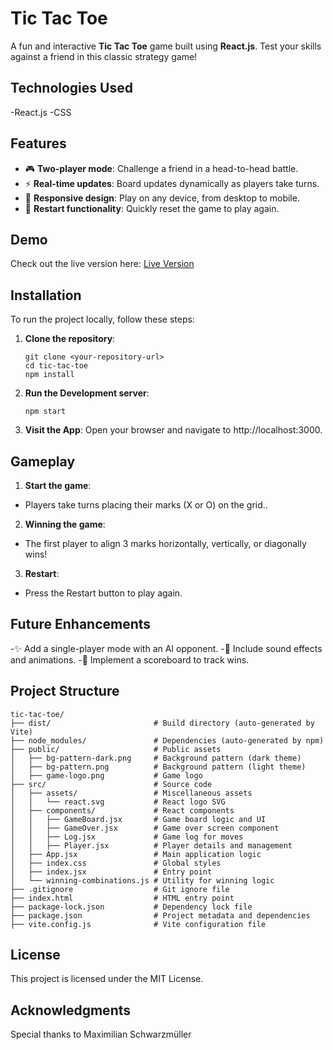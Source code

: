 
# Tic Tac Toe  

A fun and interactive **Tic Tac Toe** game built using **React.js**. Test your skills against a friend in this classic strategy game!  

## Technologies Used
-React.js
-CSS

## Features  

- 🎮 **Two-player mode**: Challenge a friend in a head-to-head battle.  
- ⚡ **Real-time updates**: Board updates dynamically as players take turns.  
- 🎨 **Responsive design**: Play on any device, from desktop to mobile.  
- 🔁 **Restart functionality**: Quickly reset the game to play again.  

## Demo  
Check out the live version here: [Live Version](https://werbna.github.io/tic-tac-toe-react/)


## Installation  

To run the project locally, follow these steps:  

1. **Clone the repository**:  
   ``` 
   git clone <your-repository-url>  
   cd tic-tac-toe
   npm install
   ```
2. **Run the Development server**:
   ```
   npm start
   ```
3. **Visit the App**:
   Open your browser and navigate to http://localhost:3000.

## Gameplay
1. **Start the game**:
- Players take turns placing their marks (X or O) on the grid..

2. **Winning the game**:
- The first player to align 3 marks horizontally, vertically, or diagonally wins!

3. **Restart**:
- Press the Restart button to play again.

## Future Enhancements
-✨ Add a single-player mode with an AI opponent.
-🎵 Include sound effects and animations.
-🌟 Implement a scoreboard to track wins.

## Project Structure  

```
tic-tac-toe/
├── dist/                       # Build directory (auto-generated by Vite)
├── node_modules/               # Dependencies (auto-generated by npm)
├── public/                     # Public assets
│   ├── bg-pattern-dark.png     # Background pattern (dark theme)
│   ├── bg-pattern.png          # Background pattern (light theme)
│   ├── game-logo.png           # Game logo
├── src/                        # Source code
│   ├── assets/                 # Miscellaneous assets
│   │   └── react.svg           # React logo SVG
│   ├── components/             # React components
│   │   ├── GameBoard.jsx       # Game board logic and UI
│   │   ├── GameOver.jsx        # Game over screen component
│   │   ├── Log.jsx             # Game log for moves
│   │   ├── Player.jsx          # Player details and management
│   ├── App.jsx                 # Main application logic
│   ├── index.css               # Global styles
│   ├── index.jsx               # Entry point
│   └── winning-combinations.js # Utility for winning logic
├── .gitignore                  # Git ignore file
├── index.html                  # HTML entry point
├── package-lock.json           # Dependency lock file
├── package.json                # Project metadata and dependencies
├── vite.config.js              # Vite configuration file
```

## License
This project is licensed under the MIT License.

## Acknowledgments
Special thanks to Maximilian Schwarzmüller
